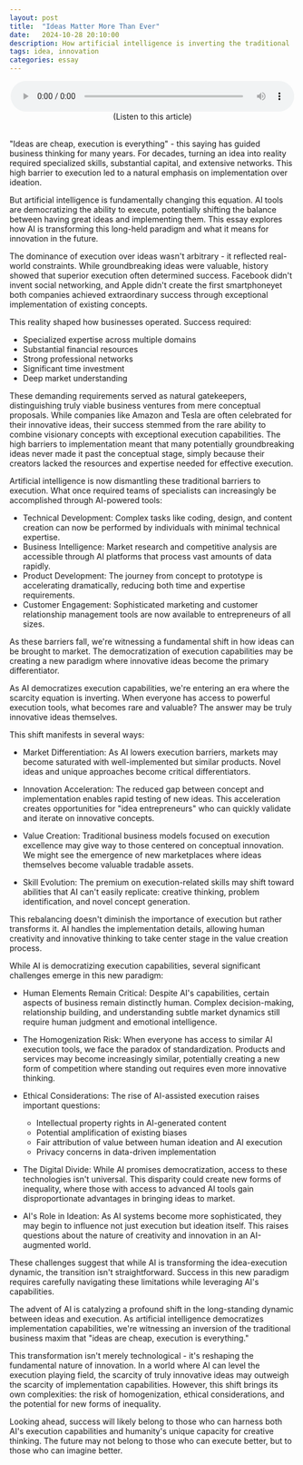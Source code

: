 ```yaml
---
layout: post
title:  "Ideas Matter More Than Ever"
date:   2024-10-28 20:10:00
description: How artificial intelligence is inverting the traditional 'execution over ideas' paradigm in business and innovation
tags: idea, innovation 
categories: essay
---
```


<figure style="text-align: center; max-width: 500px; margin: 0 auto;">
    <audio controls style="width: 100%;">
        <source src="/assets/audio/ideasmatter.mp3" type="audio/mpeg">
        Your browser does not support the audio element.
    </audio>
    <figcaption>(Listen to this article)</figcaption>
</figure>

<br>

"Ideas are cheap, execution is everything" - this saying has guided business thinking for many years. For decades, turning an idea into reality required specialized skills, substantial capital, and extensive networks. This high barrier to execution led to a natural emphasis on implementation over ideation.

But artificial intelligence is fundamentally changing this equation. AI tools are democratizing the ability to execute, potentially shifting the balance between having great ideas and implementing them. This essay explores how AI is transforming this long-held paradigm and what it means for innovation in the future.

The dominance of execution over ideas wasn't arbitrary - it reflected real-world constraints. While groundbreaking ideas were valuable, history showed that superior execution often determined success. Facebook didn't invent social networking, and Apple didn't create the first smartphoneyet both companies achieved extraordinary success through exceptional implementation of existing concepts.

This reality shaped how businesses operated. Success required:
- Specialized expertise across multiple domains
- Substantial financial resources
- Strong professional networks
- Significant time investment
- Deep market understanding

These demanding requirements served as natural gatekeepers, distinguishing truly viable business ventures from mere conceptual proposals. While companies like Amazon and Tesla are often celebrated for their innovative ideas, their success stemmed from the rare ability to combine visionary concepts with exceptional execution capabilities. The high barriers to implementation meant that many potentially groundbreaking ideas never made it past the conceptual stage, simply because their creators lacked the resources and expertise needed for effective execution.

Artificial intelligence is now dismantling these traditional barriers to execution. What once required teams of specialists can increasingly be accomplished through AI-powered tools:

- Technical Development: Complex tasks like coding, design, and content creation can now be performed by individuals with minimal technical expertise.
- Business Intelligence: Market research and competitive analysis are accessible through AI platforms that process vast amounts of data rapidly.
- Product Development: The journey from concept to prototype is accelerating dramatically, reducing both time and expertise requirements.
- Customer Engagement: Sophisticated marketing and customer relationship management tools are now available to entrepreneurs of all sizes.

As these barriers fall, we're witnessing a fundamental shift in how ideas can be brought to market. The democratization of execution capabilities may be creating a new paradigm where innovative ideas become the primary differentiator.

As AI democratizes execution capabilities, we're entering an era where the scarcity equation is inverting. When everyone has access to powerful execution tools, what becomes rare and valuable? The answer may be truly innovative ideas themselves.

This shift manifests in several ways:

- Market Differentiation: As AI lowers execution barriers, markets may become saturated with well-implemented but similar products. Novel ideas and unique approaches become critical differentiators.

- Innovation Acceleration: The reduced gap between concept and implementation enables rapid testing of new ideas. This acceleration creates opportunities for "idea entrepreneurs" who can quickly validate and iterate on innovative concepts.

- Value Creation: Traditional business models focused on execution excellence may give way to those centered on conceptual innovation. We might see the emergence of new marketplaces where ideas themselves become valuable tradable assets.

- Skill Evolution: The premium on execution-related skills may shift toward abilities that AI can't easily replicate: creative thinking, problem identification, and novel concept generation.

This rebalancing doesn't diminish the importance of execution but rather transforms it. AI handles the implementation details, allowing human creativity and innovative thinking to take center stage in the value creation process.


While AI is democratizing execution capabilities, several significant challenges emerge in this new paradigm:

- Human Elements Remain Critical: Despite AI's capabilities, certain aspects of business remain distinctly human. Complex decision-making, relationship building, and understanding subtle market dynamics still require human judgment and emotional intelligence.

- The Homogenization Risk: When everyone has access to similar AI execution tools, we face the paradox of standardization. Products and services may become increasingly similar, potentially creating a new form of competition where standing out requires even more innovative thinking.

- Ethical Considerations: The rise of AI-assisted execution raises important questions:
  - Intellectual property rights in AI-generated content
  - Potential amplification of existing biases
  - Fair attribution of value between human ideation and AI execution
  - Privacy concerns in data-driven implementation

- The Digital Divide: While AI promises democratization, access to these technologies isn't universal. This disparity could create new forms of inequality, where those with access to advanced AI tools gain disproportionate advantages in bringing ideas to market.

- AI's Role in Ideation: As AI systems become more sophisticated, they may begin to influence not just execution but ideation itself. This raises questions about the nature of creativity and innovation in an AI-augmented world.

These challenges suggest that while AI is transforming the idea-execution dynamic, the transition isn't straightforward. Success in this new paradigm requires carefully navigating these limitations while leveraging AI's capabilities.


The advent of AI is catalyzing a profound shift in the long-standing dynamic between ideas and execution. As artificial intelligence democratizes implementation capabilities, we're witnessing an inversion of the traditional business maxim that "ideas are cheap, execution is everything."

This transformation isn't merely technological - it's reshaping the fundamental nature of innovation. In a world where AI can level the execution playing field, the scarcity of truly innovative ideas may outweigh the scarcity of implementation capabilities. However, this shift brings its own complexities: the risk of homogenization, ethical considerations, and the potential for new forms of inequality.

Looking ahead, success will likely belong to those who can harness both AI's execution capabilities and humanity's unique capacity for creative thinking. The future may not belong to those who can execute better, but to those who can imagine better.


